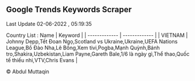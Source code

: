 

## Google Trends Keywords Scraper 
 
Last Update 02-06-2022 , 05:19:35

Country List :
 Name  | Keyword |
| ------------- | ------------- |
| VIETNAM | Johnny Depp,Tết Đoan Ngọ,Scotland vs Ukraine,Ukraine,UEFA Nations League,Bồ Đào Nha,Lê Bống,Xem tivi,Pogba,Mạnh Quỳnh,Bánh tro,Shakira,Uzbekistan,Liam Payne,Gareth Bale,1/6 là ngày gì,Thể thao,Quốc tế thiếu nhi,VTV,Chris Evans |



© Abdul Muttaqin 
